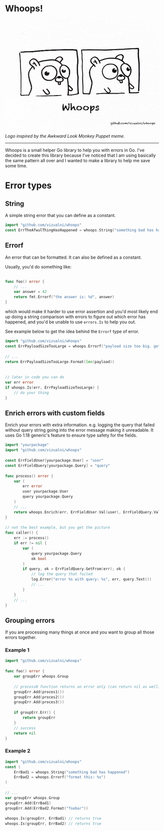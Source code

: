 # Whoops!

![whoops logo](./whoops.png)

_Logo inspired by the Awkward Look Monkey Puppet meme_.

-----

Whoops is a small helper Go library to help you with errors in Go. I've decided to create this library because I've noticed that I am using basically the same pattern
all over and I wanted to make a library to help me save some time.



# Error types


## String

A simple string error that you can define as a constant.

```go
import "github.com/vizualni/whoops"
const ErrTheAfwulThingHasHappened = whoops.String("something bad has happened")
```

## Errorf

An error that can be formatted. It can also be defined as a constant.

Usually, you'd do something like:
```go

func foo() error {
	// ...
	var answer = 42
	return fmt.Errorf("the answer is: %d", answer)
}
```

which would make it harder to use error assertion and you'd most likely end up doing a string comparison with errors to figure out which error has happened, and you'd
be unable to use `errors.Is` to help you out.

See example below to get the idea behind the `Errorf` type of error.

```go
import "github.com/vizualni/whoops"
const ErrPayloadSizeTooLarge = whoops.Errorf("payload size too big. got %d bytes")

// ...
return ErrPayloadSizeTooLarge.Format(len(payload))


// later in code you can do
var err error
if whoops.Is(err, ErrPayloadSizeTooLarge) {
	// do your thing
}
```


## Enrich errors with custom fields

Enrich your errors with extra information. e.g. logging the query that failed without query string going into the error message making it unreadable.
It uses Go 1.18 generic's feature to ensure type safety for the fields.

```go
import "yourpackage"
import "github.com/vizualni/whoops"

const ErrFieldUser[yourpackage.User] = "user"
const ErrFieldQuery[yourpackage.Query] = "query"

func process() error {
	var (
		err error
		user yourpackage.User
		query yourpackage.Query
	)
	// ...
	return whoops.Enrich(err, ErrFieldUser.Val(user), ErrFieldQuery.Val(query))
}

// not the best example, but you get the picture
func caller() {
	err := process()
	if err != nil {
		var (
			query yourpackage.Query
			ok bool
		)
		if query, ok = ErrFieldQuery.GetFrom(err); ok {
			// log the query that failed
			log.Error("error %s with query: %s", err, query.Text())	
			// ...
		}
	}
	// ...
}
```


## Grouping errors

If you are processing many things at once and you want to group all those errors together.

### Example 1

```go
import "github.com/vizualni/whoops"

func foo() error {
	var groupErr whoops.Group

	// processN function returns an error only (can return nil as well)
	groupErr.Add(proces1()) 
	groupErr.Add(proces2()) 
	groupErr.Add(proces3()) 

	if groupErr.Err() {
		return groupErr
	}
	// success
	return nil
}
```

### Example 2

```go
import "github.com/vizualni/whoops"
const (
	ErrBad1 = whoops.String("something bad has happened")
	ErrBad2 = whoops.Errorf("format this: %s")
)

// ...
var groupErr whoops.Group
groupErr.Add(ErrBad1) 
groupErr.Add(ErrBad2.Format("foobar")) 

whoops.Is(groupErr, ErrBad1) // returns true
whoops.Is(groupErr, ErrBad2) // returns true
```
